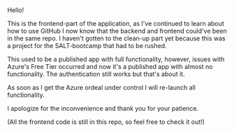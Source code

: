 Hello!

This is the frontend-part of the application, as I've continued to learn about how to use GitHub I now know that the backend and frontend could've been in the same repo. I haven't gotten to the clean-up part yet because this was a project for the SALT-bootcamp that had to be rushed.

This used to be a published app with full functionality, however, issues with Azure's Free Tier occurred and now it's a published app with almost no functionality. The authentication still works but that's about it.

As soon as I get the Azure ordeal under control I will re-launch all functionality.

I apologize for the inconvenience and thank you for your patience.

(All the frontend code is still in this repo, so feel free to check it out!)
